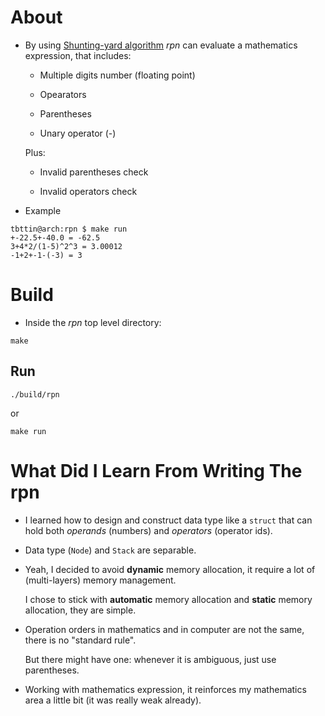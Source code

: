 # About

- By using [Shunting-yard
  algorithm](https://en.wikipedia.org/wiki/Shunting_yard_algorithm)
  _rpn_ can evaluate a mathematics expression, that includes:

  + Multiple digits number (floating point)

  + Opearators

  + Parentheses

  + Unary operator (-)

  Plus:

  + Invalid parentheses check

  + Invalid operators check

- Example

```console
tbttin@arch:rpn $ make run
+-22.5+-40.0 = -62.5
3+4*2/(1-5)^2^3 = 3.00012
-1+2+-1-(-3) = 3
```

# Build

- Inside the _rpn_ top level directory:

```shell
make
```

## Run

```shell
./build/rpn
```

or

```shell
make run
```

# What Did I Learn From Writing The rpn

- I learned how to design and construct data type like a `struct` that
  can hold both _operands_ (numbers) and _operators_ (operator ids).

- Data type (`Node`) and `Stack` are separable.

- Yeah, I decided to avoid **dynamic** memory allocation, it require
  a lot of (multi-layers) memory management.

  I chose to stick with **automatic** memory allocation and **static**
  memory allocation, they are simple.

- Operation orders in mathematics and in computer are not the same,
  there is no "standard rule".

  But there might have one: whenever it is ambiguous, just use
  parentheses.

- Working with mathematics expression, it reinforces my mathematics area
  a little bit (it was really weak already).

